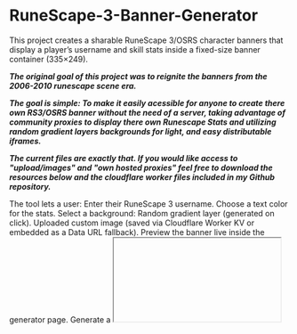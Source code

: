 # RuneScape-3-Banner-Generator
This project creates a sharable RuneScape 3/OSRS character banners that display a player’s username and skill stats inside a fixed-size banner container (335×249).

***The original goal of this project was to reignite the banners from the 2006-2010 runescape scene era.***

***The goal is simple: To make it easily acessible for anyone to create there own RS3/OSRS banner without the need of a server, taking advantage of community proxies to display there own Runescape Stats and utilizing random gradient layers backgrounds for light, and easy distributable iframes.***

***The current files are exactly that. If you would like access to "upload/images" and "own hosted proxies" feel free to download the resources below and the cloudflare worker files included in my Github repository.***

The tool lets a user:
Enter their RuneScape 3 username.
Choose a text color for the stats.
Select a background:
Random gradient layer (generated on click).
Uploaded custom image (saved via Cloudflare Worker KV or embedded as a Data URL fallback).
Preview the banner live inside the generator page.
Generate a <iframe> embed code that can be copied and pasted into any website.
Key Features
Dynamic RuneScape stats: Player stats are fetched from the official RuneScape HiScores API via a proxy/Cloudflare Worker to avoid CORS issues.
Live Preview: The banner updates instantly when the user changes colors or background.
Embed Ready: Generates an <iframe> code with correct dimensions (335×249), rounded corners, no scrollbars, and the user’s selected text color + background passed through query parameters.
Responsive Text Scaling: Username and skill list text scales dynamically to fit inside the container without overflow.
Background Persistence: Gradient layers are passed via query string, while uploaded images are saved via Worker KV or encoded inline to ensure the banner displays correctly even when embedded on external sites.

File Overview:
index.html → The generator UI where the user inputs their RS3 username, picks colors/backgrounds, and generates embed code.
script.js → Main logic for generator UI: handles user input, background selection, live preview updates, and generating the iframe embed code.
banner.js → Renders the username + skills list inside the banner container; handles scaling and layout.
style.css → Styles for both the generator and the banner, ensuring fixed sizing, clean layout, and rounded corners.
your-template.html → The page loaded inside the <iframe>; it reads query parameters (username, color, background) and calls banner.js to render the final banner.

***Keep in mind, this is a unfinished project; While the core elements work, some issues are still present. It's a rough draft***

**Toggle between rs3 or osrs hiscore index**
[RS3 URL Hiscores]
[https://secure.runescape.com/m=hiscore/index_lite.ws?player=<USERNAME>]
[OSRS URL Hiscores]
[https://secure.runescape.com/m=hiscore_oldschool/index_lite.ws?player=<USERNAME>]


--This script was written enitrely using the Artifical Intelligence Model: Chatgpt-5 by OpenAI.--
